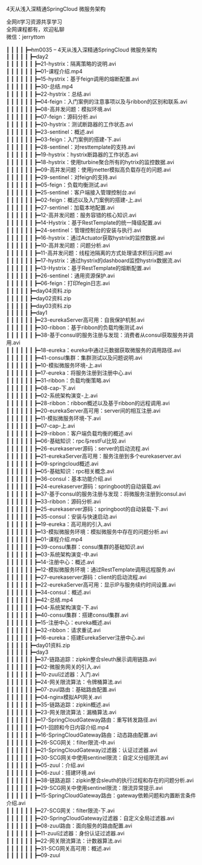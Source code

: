 4天从浅入深精通SpringCloud 微服务架构

全网it学习资源共享学习<br>全网课程都有，欢迎私聊<br>微信：jerryttom<br>

┃ ┃ ┃ ┃ ┣━hm0035 – 4天从浅入深精通SpringCloud 微服务架构<br> ┃ ┃ ┃ ┃ ┃ ┣━day2<br> ┃ ┃ ┃ ┃ ┃ ┃ ┣━21-hystrix：隔离策略的说明.avi<br> ┃ ┃ ┃ ┃ ┃ ┃ ┣━01-课程介绍.mp4<br> ┃ ┃ ┃ ┃ ┃ ┃ ┣━15-hystrix：基于feign调用的熔断配置.avi<br> ┃ ┃ ┃ ┃ ┃ ┃ ┣━30-总结.mp4<br> ┃ ┃ ┃ ┃ ┃ ┃ ┣━22-hystrix：总结.avi<br> ┃ ┃ ┃ ┃ ┃ ┃ ┣━04-feign：入门案例的注意事项以及与ribbon的区别和联系.avi<br> ┃ ┃ ┃ ┃ ┃ ┃ ┣━08-高并发问题：模拟环境.avi<br> ┃ ┃ ┃ ┃ ┃ ┃ ┣━07-feign：源码分析.avi<br> ┃ ┃ ┃ ┃ ┃ ┃ ┣━20-hystrix：测试断路器的工作状态.avi<br> ┃ ┃ ┃ ┃ ┃ ┃ ┣━23-sentinel：概述.avi<br> ┃ ┃ ┃ ┃ ┃ ┃ ┣━03-feign：入门案例的搭建-下.avi<br> ┃ ┃ ┃ ┃ ┃ ┃ ┣━28-sentinel：对resttemplate的支持.avi<br> ┃ ┃ ┃ ┃ ┃ ┃ ┣━19-hystrix：hystrix断路器的工作状态.avi<br> ┃ ┃ ┃ ┃ ┃ ┃ ┣━18-hystrix：使用turbine聚合所有的hytrix的监控数据.avi<br> ┃ ┃ ┃ ┃ ┃ ┃ ┣━09-高并发问题：使用jmetter模拟高负载存在的问题.avi<br> ┃ ┃ ┃ ┃ ┃ ┃ ┣━29-sentinel：对feign的支持.avi<br> ┃ ┃ ┃ ┃ ┃ ┃ ┣━05-feign：负载均衡测试.avi<br> ┃ ┃ ┃ ┃ ┃ ┃ ┣━25-sentinel：客户端接入管理控制台.avi<br> ┃ ┃ ┃ ┃ ┃ ┃ ┣━02-feign：概述以及入门案例的搭建-上.avi<br> ┃ ┃ ┃ ┃ ┃ ┃ ┣━27-sentinel：加载本地配置.avi<br> ┃ ┃ ┃ ┃ ┃ ┃ ┣━12-高并发问题：服务容错的核心知识.avi<br> ┃ ┃ ┃ ┃ ┃ ┃ ┣━14-Hystrix：基于RestTemplate的统一降级配置.avi<br> ┃ ┃ ┃ ┃ ┃ ┃ ┣━24-sentinel：管理控制台的安装与执行.avi<br> ┃ ┃ ┃ ┃ ┃ ┃ ┣━16-hystrix：通过Actuator获取hystrix的监控数据.avi<br> ┃ ┃ ┃ ┃ ┃ ┃ ┣━10-高并发问题：问题分析.avi<br> ┃ ┃ ┃ ┃ ┃ ┃ ┣━11-高并发问题：线程池隔离的方式处理请求积压问题.avi<br> ┃ ┃ ┃ ┃ ┃ ┃ ┣━17-hystrix：通过hystrix的dashboard监控hystrix数据流.avi<br> ┃ ┃ ┃ ┃ ┃ ┃ ┣━13-Hystrix：基于RestTemplate的熔断配置.avi<br> ┃ ┃ ┃ ┃ ┃ ┃ ┣━26-sentinel：通用资源保护.avi<br> ┃ ┃ ┃ ┃ ┃ ┃ ┣━06-feign：打印fegin日志.avi<br> ┃ ┃ ┃ ┃ ┃ ┣━day04资料.zip<br> ┃ ┃ ┃ ┃ ┃ ┣━day02资料.zip<br> ┃ ┃ ┃ ┃ ┃ ┣━day03资料.zip<br> ┃ ┃ ┃ ┃ ┃ ┣━day1<br> ┃ ┃ ┃ ┃ ┃ ┃ ┣━23-eurekaServer高可用：自我保护机制.avi<br> ┃ ┃ ┃ ┃ ┃ ┃ ┣━30-ribbon：基于ribbon的负载均衡测试.avi<br> ┃ ┃ ┃ ┃ ┃ ┃ ┣━38-基于consul的服务注册与发现：消费者从consul获取服务并调用.avi<br> ┃ ┃ ┃ ┃ ┃ ┃ ┣━18-eureka：eureka中通过元数据获取微服务的调用路径.avi<br> ┃ ┃ ┃ ┃ ┃ ┃ ┣━41-consul集群：集群测试以及问题说明.avi<br> ┃ ┃ ┃ ┃ ┃ ┃ ┣━10-模拟微服务环境-上.avi<br> ┃ ┃ ┃ ┃ ┃ ┃ ┣━17-eureka：将服务注册到注册中心.avi<br> ┃ ┃ ┃ ┃ ┃ ┃ ┣━31-ribbon：负载均衡策略.avi<br> ┃ ┃ ┃ ┃ ┃ ┃ ┣━08-cap-下.avi<br> ┃ ┃ ┃ ┃ ┃ ┃ ┣━02-系统架构演变-上.avi<br> ┃ ┃ ┃ ┃ ┃ ┃ ┣━28-ribbon：ribbon概述以及基于ribbon的远程调用.avi<br> ┃ ┃ ┃ ┃ ┃ ┃ ┣━20-eurekaServer高可用：server间的相互注册.avi<br> ┃ ┃ ┃ ┃ ┃ ┃ ┣━11-模拟微服务环境-下.avi<br> ┃ ┃ ┃ ┃ ┃ ┃ ┣━07-cap-上.avi<br> ┃ ┃ ┃ ┃ ┃ ┃ ┣━29-ribbon：客户端负载均衡的概述.avi<br> ┃ ┃ ┃ ┃ ┃ ┃ ┣━06-基础知识：rpc与restFul比较.avi<br> ┃ ┃ ┃ ┃ ┃ ┃ ┣━26-eurekaserver源码：server的启动流程.avi<br> ┃ ┃ ┃ ┃ ┃ ┃ ┣━21-eurekaServer高可用：服务注册到多个eurekaserver.avi<br> ┃ ┃ ┃ ┃ ┃ ┃ ┣━09-springcloud概述.avi<br> ┃ ┃ ┃ ┃ ┃ ┃ ┣━05-基础知识：rpc相关概念.avi<br> ┃ ┃ ┃ ┃ ┃ ┃ ┣━36-consul：基本功能介绍.avi<br> ┃ ┃ ┃ ┃ ┃ ┃ ┣━24-eurekaserver源码：springboot的自动装载.avi<br> ┃ ┃ ┃ ┃ ┃ ┃ ┣━37-基于consul的服务注册与发现：将微服务注册到consul.avi<br> ┃ ┃ ┃ ┃ ┃ ┃ ┣━33-ribbon：源码分析.avi<br> ┃ ┃ ┃ ┃ ┃ ┃ ┣━25-eurekaserver源码：springboot的自动装载-下.avi<br> ┃ ┃ ┃ ┃ ┃ ┃ ┣━35-consul：安装与快速启动.avi<br> ┃ ┃ ┃ ┃ ┃ ┃ ┣━19-eureka：高可用的引入.avi<br> ┃ ┃ ┃ ┃ ┃ ┃ ┣━13-模拟微服务环境：模拟微服务中存在的问题分析.avi<br> ┃ ┃ ┃ ┃ ┃ ┃ ┣━01-课程介绍.mp4<br> ┃ ┃ ┃ ┃ ┃ ┃ ┣━39-consul集群：consul集群的基础知识.avi<br> ┃ ┃ ┃ ┃ ┃ ┃ ┣━03-系统架构演变-中.avi<br> ┃ ┃ ┃ ┃ ┃ ┃ ┣━14-注册中心：概述.avi<br> ┃ ┃ ┃ ┃ ┃ ┃ ┣━12-模拟微服务环境：通过RestTemplate调用远程服务.avi<br> ┃ ┃ ┃ ┃ ┃ ┃ ┣━27-eurekaserver源码：client的启动流程.avi<br> ┃ ┃ ┃ ┃ ┃ ┃ ┣━22-eurekaServer高可用：显示IP与服务续约时间设置.avi<br> ┃ ┃ ┃ ┃ ┃ ┃ ┣━34-consul：概述.avi<br> ┃ ┃ ┃ ┃ ┃ ┃ ┣━42-总结.mp4<br> ┃ ┃ ┃ ┃ ┃ ┃ ┣━04-系统架构演变-下.avi<br> ┃ ┃ ┃ ┃ ┃ ┃ ┣━40-consul集群：搭建consul集群.avi<br> ┃ ┃ ┃ ┃ ┃ ┃ ┣━15-注册中心：eureka概述.avi<br> ┃ ┃ ┃ ┃ ┃ ┃ ┣━32-ribbon：请求重试.avi<br> ┃ ┃ ┃ ┃ ┃ ┃ ┣━16-eureka：搭建EurekaServer注册中心.avi<br> ┃ ┃ ┃ ┃ ┃ ┣━day01资料.zip<br> ┃ ┃ ┃ ┃ ┃ ┣━day3<br> ┃ ┃ ┃ ┃ ┃ ┃ ┣━37-链路追踪：zipkin整合sleuth展示调用链路.avi<br> ┃ ┃ ┃ ┃ ┃ ┃ ┣━02-微服务网关的引入.avi<br> ┃ ┃ ┃ ┃ ┃ ┃ ┣━10-zuul过滤器：入门.avi<br> ┃ ┃ ┃ ┃ ┃ ┃ ┣━24-网关限流算法：令牌桶算法.avi<br> ┃ ┃ ┃ ┃ ┃ ┃ ┣━07-zuul路由：基础路由配置.avi<br> ┃ ┃ ┃ ┃ ┃ ┃ ┣━04-nginx模拟API网关.avi<br> ┃ ┃ ┃ ┃ ┃ ┃ ┣━35-链路追踪：zipkin概述.avi<br> ┃ ┃ ┃ ┃ ┃ ┃ ┣━23-网关限流算法：漏桶算法.avi<br> ┃ ┃ ┃ ┃ ┃ ┃ ┣━17-SpringCloudGateway路由：重写转发路径.avi<br> ┃ ┃ ┃ ┃ ┃ ┃ ┣━01-回顾和今日内容介绍.mp4<br> ┃ ┃ ┃ ┃ ┃ ┃ ┣━16-SpringCloudGateway路由：动态路由配置.avi<br> ┃ ┃ ┃ ┃ ┃ ┃ ┣━26-SCG网关：filter限流-中.avi<br> ┃ ┃ ┃ ┃ ┃ ┃ ┣━21-SpringCloudGateway过滤器：认证过滤器.avi<br> ┃ ┃ ┃ ┃ ┃ ┃ ┣━30-SCG网关中使用sentinel限流：自定义分组限流.avi<br> ┃ ┃ ┃ ┃ ┃ ┃ ┣━05-zuul：介绍.avi<br> ┃ ┃ ┃ ┃ ┃ ┃ ┣━06-zuul：搭建环境.avi<br> ┃ ┃ ┃ ┃ ┃ ┃ ┣━38-链路追踪：zipkin整合sleuth的执行过程和存在的问题分析.avi<br> ┃ ┃ ┃ ┃ ┃ ┃ ┣━29-SCG网关中使用sentinel限流：限流异常提示.avi<br> ┃ ┃ ┃ ┃ ┃ ┃ ┣━15-SpringCloudGateway路由：gateway依赖问题和内置断言条件介绍.avi<br> ┃ ┃ ┃ ┃ ┃ ┃ ┣━27-SCG网关：filter限流-下.avi<br> ┃ ┃ ┃ ┃ ┃ ┃ ┣━20-SpringCloudGateway过滤器：自定义全局过滤器.avi<br> ┃ ┃ ┃ ┃ ┃ ┃ ┣━08-zuul路由：面向服务的路由配置.avi<br> ┃ ┃ ┃ ┃ ┃ ┃ ┣━11-zuul过滤器：身份认证过滤器.avi<br> ┃ ┃ ┃ ┃ ┃ ┃ ┣━22-网关限流算法：计数器算法.avi<br> ┃ ┃ ┃ ┃ ┃ ┃ ┣━31-SCG网关高可用：概述.avi<br> ┃ ┃ ┃ ┃ ┃ ┃ ┣━09-zuul